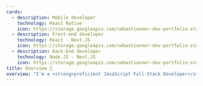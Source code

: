 ```yaml
---
cards:
  - description: Mobile developer
    technology: React Native
    icon: https://storage.googleapis.com/sebastianner-dev-portfolio-statics/phone-icon.svg
  - description: Front-end developer
    technology: React - Next.JS
    icon: https://storage.googleapis.com/sebastianner-dev-portfolio-statics/window.svg
  - description: Back-End developer
    technology: Node.JS - Nest.JS
    icon: https://storage.googleapis.com/sebastianner-dev-portfolio-statics/laptop.svg
title: Overview 🔎
overview: "I'm a <strong>proficient JavaScript Full-Stack Developer</strong> with a focus on building robust digital experiences using modern technologies like React, Next.js, TypeScript, Nest.js, and Node.js. <br/><br/> I excel at transforming ideas into seamless, scalable, and user-centric solutions. <a href='#contact'> <strong className='text-secondary-green'>Let's collaborate to bring your vision to life!</strong></a>"
---
```

